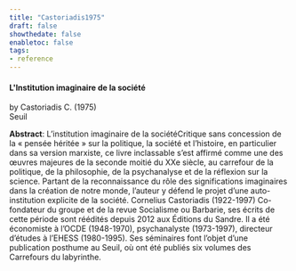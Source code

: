 ```yaml
---
title: "Castoriadis1975"
draft: false
showthedate: false
enabletoc: false
tags:
- reference
---
```


#### **L'Institution imaginaire de la société**     
by Castoriadis C. (1975)         
Seuil      

**Abstract**:  L’institution imaginaire de la sociétéCritique sans concession de la « pensée héritée » sur la politique, la société et l’histoire, en particulier dans sa version marxiste, ce livre inclassable s’est affirmé comme une des œuvres majeures de la seconde moitié du XXe siècle, au carrefour de la politique, de la philosophie, de la psychanalyse et de la réflexion sur la science. Partant de la reconnaissance du rôle des significations imaginaires dans la création de notre monde, l’auteur y défend le projet d’une auto-institution explicite de la société. Cornelius Castoriadis (1922-1997) Co-fondateur du groupe et de la revue Socialisme ou Barbarie, ses écrits de cette période sont réédités depuis 2012 aux Éditions du Sandre. Il a été économiste à l’OCDE (1948-1970), psychanalyste (1973-1997), directeur d’études à l’EHESS (1980-1995). Ses séminaires font l’objet d’une publication posthume au Seuil, où ont été publiés six volumes des Carrefours du labyrinthe.


